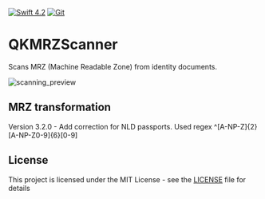 [![Swift 4.2](https://img.shields.io/badge/Swift-4.2-orange.svg?style=flat)](https://developer.apple.com/swift/)
[![Git](https://img.shields.io/badge/GitHub-Mattijah-blue.svg?style=flat)](https://github.com/Mattijah)


# QKMRZScanner

Scans MRZ (Machine Readable Zone) from identity documents.

![scanning_preview](ReadmeAssets/scanning.gif)

## MRZ transformation

Version 3.2.0
	- Add correction for NLD passports. Used regex ^[A-NP-Z]{2}[A-NP-Z0-9]{6}[0-9]

## License

This project is licensed under the MIT License - see the [LICENSE](LICENSE) file for details
